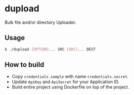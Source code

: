 # dupload

Bulk file and/or directory Uploader.

## Usage

```sh
$ ./dupload [OPTION]... SRC [SRC]... DEST
```

## How to build

* Copy `credentials.sample` with name `credentials.secret`.
* Update `ApiKey` and `ApiSecret` for your Application ID.
* Build entire project using Dockerfile on top of the project.
